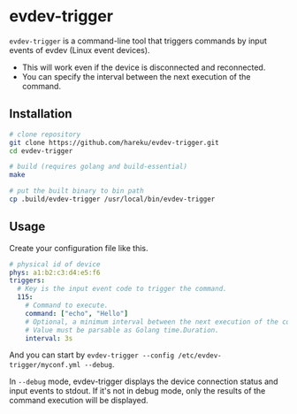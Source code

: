 # evdev-trigger

`evdev-trigger` is a command-line tool that triggers commands by input events of evdev (Linux event devices).

- This will work even if the device is disconnected and reconnected.
- You can specify the interval between the next execution of the command.

## Installation

```bash
# clone repository
git clone https://github.com/hareku/evdev-trigger.git
cd evdev-trigger

# build (requires golang and build-essential)
make

# put the built binary to bin path
cp .build/evdev-trigger /usr/local/bin/evdev-trigger
```

## Usage

Create your configuration file like this.

```yaml
# physical id of device
phys: a1:b2:c3:d4:e5:f6
triggers:
  # Key is the input event code to trigger the command.
  115:
    # Command to execute.
    command: ["echo", "Hello"]
    # Optional, a minimum interval between the next execution of the command.
    # Value must be parsable as Golang time.Duration.
    interval: 3s
```

And you can start by `evdev-trigger --config /etc/evdev-trigger/myconf.yml --debug`.

In `--debug` mode, evdev-trigger displays the device connection status and input events to stdout.
If it's not in debug mode, only the results of the command execution will be displayed.
